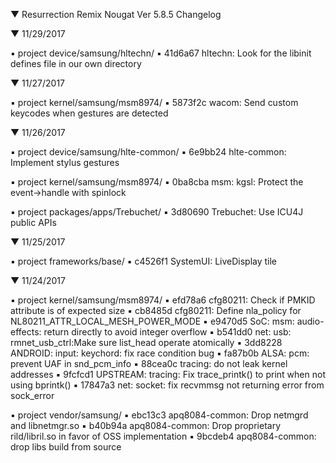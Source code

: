 
 ▼ Resurrection Remix Nougat Ver 5.8.5 Changelog


 ▼ 11/29/2017


 ▪ project device/samsung/hltechn/
 ▪ 41d6a67 hltechn: Look for the libinit defines file in our own directory

 ▼ 11/27/2017


 ▪ project kernel/samsung/msm8974/
 ▪ 5873f2c wacom: Send custom keycodes when gestures are detected

 ▼ 11/26/2017


 ▪ project device/samsung/hlte-common/
 ▪ 6e9bb24 hlte-common: Implement stylus gestures

 ▪ project kernel/samsung/msm8974/
 ▪ 0ba8cba msm: kgsl: Protect the event->handle with spinlock

 ▪ project packages/apps/Trebuchet/
 ▪ 3d80690 Trebuchet: Use ICU4J public APIs

 ▼ 11/25/2017


 ▪ project frameworks/base/
 ▪ c4526f1 SystemUI: LiveDisplay tile

 ▼ 11/24/2017


 ▪ project kernel/samsung/msm8974/
 ▪ efd78a6 cfg80211: Check if PMKID attribute is of expected size
 ▪ cb8485d cfg80211: Define nla_policy for NL80211_ATTR_LOCAL_MESH_POWER_MODE
 ▪ e9470d5 SoC: msm: audio-effects: return directly to avoid integer overflow
 ▪ b541dd0 net: usb: rmnet_usb_ctrl:Make sure list_head operate atomically
 ▪ 3dd8228 ANDROID: input: keychord: fix race condition bug
 ▪ fa87b0b ALSA: pcm: prevent UAF in snd_pcm_info
 ▪ 88cea0c tracing: do not leak kernel addresses
 ▪ 9fcfcd1 UPSTREAM: tracing: Fix trace_printk() to print when not using bprintk()
 ▪ 17847a3 net: socket: fix recvmmsg not returning error from sock_error

 ▪ project vendor/samsung/
 ▪ ebc13c3 apq8084-common: Drop netmgrd and libnetmgr.so
 ▪ b40b94a apq8084-common: Drop proprietary rild/libril.so in favor of OSS implementation
 ▪ 9bcdeb4 apq8084-common: drop libs build from source

